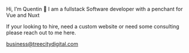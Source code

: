 Hi, I’m Quentin 👋 
  I am a fullstack Software developer with a penchant for Vue and Nuxt
  
If your looking to hire, need a custom website or need some consulting please reach out to me here.
  
business@treecitydigital.com
  
<!---
/@Q-Mick is a ✨ special ✨ repository because its `README.md` (this file) appears on your GitHub profile.
You can click the Preview link to take a look at your changes.
--->
